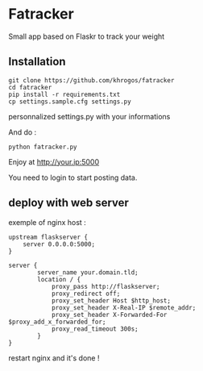 # Fatracker

Small app based on Flaskr to track your weight

## Installation
	
	git clone https://github.com/khrogos/fatracker
	cd fatracker
	pip install -r requirements.txt
	cp settings.sample.cfg settings.py

personnalized settings.py with your informations

And do : 

	python fatracker.py

Enjoy at http://your.ip:5000

You need to login to start posting data. 

## deploy with web server

exemple of nginx host : 

	upstream flaskserver {
	    server 0.0.0.0:5000;
	}

	server {
	        server_name your.domain.tld;
	        location / {
        		proxy_pass http://flaskserver;
		        proxy_redirect off;
		        proxy_set_header Host $http_host;
		        proxy_set_header X-Real-IP $remote_addr;
		        proxy_set_header X-Forwarded-For $proxy_add_x_forwarded_for;
	        	proxy_read_timeout 300s;
	        }
	}

restart nginx and it's done !

